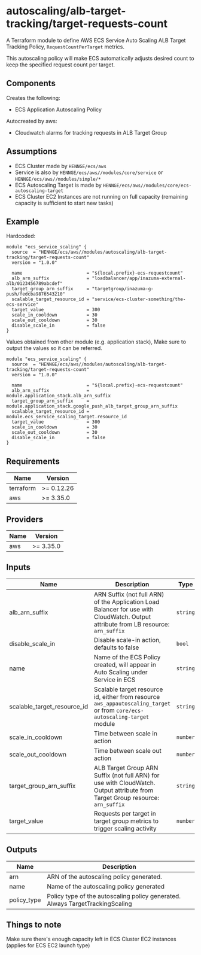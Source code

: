 # autoscaling/alb-target-tracking/target-requests-count

A Terraform module to define AWS ECS Service Auto Scaling ALB Target Tracking Policy, `RequestCountPerTarget` metrics.

This autoscaling policy will make ECS automatically adjusts desired count to keep the specified request count per target.

## Components

Creates the following:
- ECS Application Autoscaling Policy

Autocreated by aws:
- Cloudwatch alarms for tracking requests in ALB Target Group

## Assumptions

- ECS Cluster made by `HENNGE/ecs/aws`
- Service is also by `HENNGE/ecs/aws//modules/core/service` or `HENNGE/ecs/aws//modules/simple/*`
- ECS Autoscaling Target is made by `HENNGE/ecs/aws//modules/core/ecs-autoscaling-target`
- ECS Cluster EC2 Instances are not running on full capacity (remaining capacity is sufficient to start new tasks)


## Example

Hardcoded:
```hcl
module "ecs_service_scaling" {
  source  = "HENNGE/ecs/aws//modules/autoscaling/alb-target-tracking/target-requests-count"
  version = "1.0.0"

  name                        = "${local.prefix}-ecs-requestcount"
  alb_arn_suffix              = "loadbalancer/app/inazuma-external-alb/0123456789abcdef"
  target_group_arn_suffix     = "targetgroup/inazuma-g-push/fedcba9876543210"
  scalable_target_resource_id = "service/ecs-cluster-something/the-ecs-service"
  target_value                = 300
  scale_in_cooldown           = 30
  scale_out_cooldown          = 30
  disable_scale_in            = false
}
```


Values obtained from other module (e.g. application stack),
Make sure to output the values so it can be referred.
```hcl
module "ecs_service_scaling" {
  source  = "HENNGE/ecs/aws//modules/autoscaling/alb-target-tracking/target-requests-count"
  version = "1.0.0"

  name                        = "${local.prefix}-ecs-requestcount"
  alb_arn_suffix              = module.application_stack.alb_arn_suffix
  target_group_arn_suffix     = module.application_stack.google_push_alb_target_group_arn_suffix
  scalable_target_resource_id = module.ecs_service_scaling_target.resource_id
  target_value                = 300
  scale_in_cooldown           = 30
  scale_out_cooldown          = 30
  disable_scale_in            = false
}
```

<!-- BEGINNING OF PRE-COMMIT-TERRAFORM DOCS HOOK -->
## Requirements

| Name | Version |
|------|---------|
| terraform | >= 0.12.26 |
| aws | >= 3.35.0 |

## Providers

| Name | Version |
|------|---------|
| aws | >= 3.35.0 |

## Inputs

| Name | Description | Type | Default | Required |
|------|-------------|------|---------|:--------:|
| alb\_arn\_suffix | ARN Suffix (not full ARN) of the Application Load Balancer for use with CloudWatch. Output attribute from LB resource: `arn_suffix` | `string` | n/a | yes |
| disable\_scale\_in | Disable scale-in action, defaults to false | `bool` | `false` | no |
| name | Name of the ECS Policy created, will appear in Auto Scaling under Service in ECS | `string` | n/a | yes |
| scalable\_target\_resource\_id | Scalable target resource id, either from resource `aws_appautoscaling_target` or from `core/ecs-autoscaling-target` module | `string` | n/a | yes |
| scale\_in\_cooldown | Time between scale in action | `number` | `300` | no |
| scale\_out\_cooldown | Time between scale out action | `number` | `300` | no |
| target\_group\_arn\_suffix | ALB Target Group ARN Suffix (not full ARN) for use with CloudWatch. Output attribute from Target Group resource: `arn_suffix` | `string` | n/a | yes |
| target\_value | Requests per target in target group metrics to trigger scaling activity | `number` | n/a | yes |

## Outputs

| Name | Description |
|------|-------------|
| arn | ARN of the autoscaling policy generated. |
| name | Name of the autoscaling policy generated |
| policy\_type | Policy type of the autoscaling policy generated. Always TargetTrackingScaling |

<!-- END OF PRE-COMMIT-TERRAFORM DOCS HOOK -->

## Things to note

Make sure there's enough capacity left in ECS Cluster EC2 instances (applies for ECS EC2 launch type)
